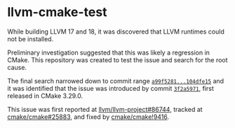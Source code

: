 # llvm-cmake-test

While building LLVM 17 and 18, it was discovered that LLVM runtimes could not be
installed.

Preliminary investigation suggested that this was likely a regression in CMake.
This repository was created to test the issue and search for the root cause.

The final search narrowed down to commit range
[`a99f5281...104dfe15`](https://gitlab.kitware.com/ci-forks/cmake/cmake/-/compare/a99f5281b6aaf3a6c384c6ffea21a643d9a14dd8...104dfe154ce6504a7b82dbc28f7798ee1aa2ce15)
and it was identified that the issue was introduced by commit
[`3f2a5971`](https://gitlab.kitware.com/cmake/cmake/-/commit/3f2a5971c02450e24bc8852a84dcd136fae5de18),
first released in CMake 3.29.0.

This issue was first reported at
[llvm/llvm-project#86744](https://github.com/llvm/llvm-project/issues/86744),
tracked at
[cmake/cmake#25883](https://gitlab.kitware.com/cmake/cmake/-/issues/25883),
and fixed by
[cmake/cmake!9416](https://gitlab.kitware.com/cmake/cmake/-/merge_requests/9416).
